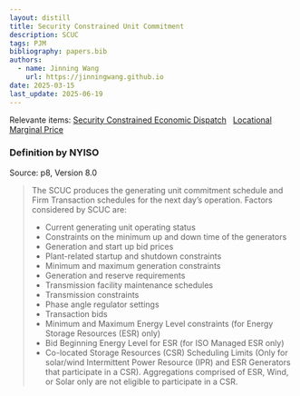 ```yaml
---
layout: distill
title: Security Constrained Unit Commitment
description: SCUC
tags: PJM
bibliography: papers.bib
authors:
  - name: Jinning Wang
    url: https://jinningwang.github.io
date: 2025-03-15
last_update: 2025-06-19
---
```


Relevante items: [Security Constrained Economic Dispatch](/wiki/security-constrained-economic-dispatch) &nbsp; [Locational Marginal Price](/wiki/locational-marginal-price)

### Definition by NYISO

Source: <d-cite key="nyiso2024dayahead"></d-cite> p8, Version 8.0

> The SCUC produces the generating unit commitment schedule and Firm Transaction schedules for the next day’s operation. Factors considered by SCUC are:
>
> - Current generating unit operating status
> - Constraints on the minimum up and down time of the generators
> - Generation and start up bid prices
> - Plant-related startup and shutdown constraints
> - Minimum and maximum generation constraints
> - Generation and reserve requirements
> - Transmission facility maintenance schedules
> - Transmission constraints
> - Phase angle regulator settings
> - Transaction bids
> - Minimum and Maximum Energy Level constraints (for Energy Storage Resources (ESR) only)
> - Bid Beginning Energy Level for ESR (for ISO Managed ESR only)
> - Co-located Storage Resources (CSR) Scheduling Limits (Only for solar/wind Intermittent Power Resource (IPR) and ESR Generators that participate in a CSR). Aggregations comprised of ESR, Wind, or Solar only are not eligible to participate in a CSR.
